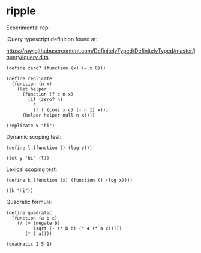# ripple
Experimental repl

jQuery typescript definition found at:

https://raw.githubusercontent.com/DefinitelyTyped/DefinitelyTyped/master/jquery/jquery.d.ts

```
(define zero? (function (x) (= x 0)))

(define replicate
  (function (n x)
    (let helper
      (function (f c n x)
        (if (zero? n)
          c
          (f f (cons x c) (- n 1) x)))
      (helper helper null n x))))

(replicate 5 "hi")
```

Dynamic scoping test:

```
(define l (function () (log y)))

(let y "hi" (l))
```

Lexical scoping test:

```
(define k (function (x) (function () (log x))))

((k "hi"))
```

Quadratic formula:

```
(define quadratic
  (function (a b c)
    (/ (+ (negate b)
          (sqrt (- (* b b) (* 4 (* a c)))))
       (* 2 a))))

(quadratic 2 5 1)
```